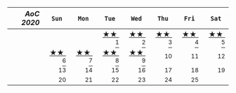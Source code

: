 | <em>AoC 2020</em> | &nbsp; `Sun` &nbsp; | &nbsp; `Mon` &nbsp; | &nbsp; `Tue` &nbsp; | &nbsp; `Wed` &nbsp; | &nbsp; `Thu` &nbsp; | &nbsp; `Fri` &nbsp; | &nbsp; `Sat` &nbsp; |
-----------: | -----------: | -----------: | -----------: | -----------: | -----------: | -----------: | -----------: |
|    |    |    | [★★ ‍ <sup>1</sup>](src/2020/day01) | [★★ ‍ <sup>2</sup>](src/2020/day02) | [★★ ‍ <sup>3</sup>](src/2020/day03) | [★★ ‍ <sup>4</sup>](src/2020/day04) | [★★ ‍ <sup>5</sup>](src/2020/day05)
|    | [★★ ‍ <sup>6</sup>](src/2020/day06) | [★★ ‍ <sup>7</sup>](src/2020/day07) | [★★ ‍ <sup>8</sup>](src/2020/day08) | [★★ ‍ <sup>9</sup>](src/2020/day09) | <sup>10</sup> | <sup>11</sup> | <sup>12</sup> 
|    | <sup>13</sup> | <sup>14</sup> | <sup>15</sup> | <sup>16</sup> | <sup>17</sup> | <sup>18</sup> | <sup>19</sup> 
|    | <sup>20</sup> | <sup>21</sup> | <sup>22</sup> | <sup>23</sup> | <sup>24</sup> | <sup>25</sup> |    

